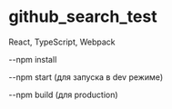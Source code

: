 # github_search_test

React, TypeScript, Webpack

--npm install

--npm start (для запуска в dev режиме)

--npm build (для production)
